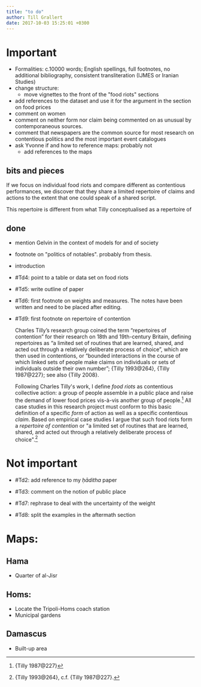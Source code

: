 ```yaml
---
title: "to do"
author: Till Grallert
date: 2017-10-03 15:25:01 +0300
---
```


# Important

- Formalities: c.10000 words; English spellings, full footnotes, no additional bibliography, consistent transliteration (IJMES or Iranian Studies)
- change structure:
    + move vignettes to the front of the "food riots" sections
- add references to the dataset and use it for the argument in the section on food prices
- comment on women
- comment on neither form nor claim being commented on as unusual by contemporaneous sources.
- comment that newspapers are the common source for most research on contentious politics and the most important event catalogues
- ask Yvonne if and how to reference maps: probably not
    + add references to the maps

## bits and pieces

If we focus on individual food riots and compare different as contentious performances, we discover that they share a limited repertoire of claims and actions
to the extent that one could speak of a shared script. 


This repertoire is different from what Tilly conceptualised as a repertoire of 

## done

- mention Gelvin in the context of models for and of society
- footnote on "politics of notables". probably from thesis.
- introduction
- #Td4: point to a table or data set on food riots
- #Td5: write outline of paper
- #Td6: first footnote on weights and measures. The notes have been written and need to be placed after editing.
- #Td9: first footnote on repertoire of contention

    Charles Tilly’s research group coined the term “repertoires of contention” for their research on 18th and 19th-century Britain, defining repertoires as “a limited set of routines that are learned, shared, and acted out through a relatively deliberate process of choice”, which are then used in contentions, or “bounded interactions in the course of which linked sets of people make claims on individuals or sets of individuals outside their own number”; {Tilly 1993@264}, {Tilly 1987@227}; see also {Tilly 2008}.

    Following Charles Tilly's work, I define *food riots* as contentious collective action: a group of people assemble in a public place and raise the demand of lower food prices vis-à-vis another group of people.[^1] All case studies in this research project must conform to this basic definition of a specific *form* of action as well as a specific contentious *claim*. Based on empirical case studies I argue that such food riots form a *repertoire of contention* or "a limited set of routines that are learned, shared, and acted out through a relatively deliberate process of choice".[^2] 

# Not important
- #Td2: add reference to my *ḥāditha* paper
- #Td3: comment on the notion of public place

- #Td7: rephrase to deal with the uncertainty of the weight
- #Td8: split the examples in the aftermath section

# Maps:
## Hama

- Quarter of al-Jisr

## Homs:

- Locate the Tripoli-Homs coach station
- Municipal gardens

## Damascus 

- Built-up area

[^1]: {Tilly 1987@227}
[^2]: {Tilly 1993@264}, c.f. {Tilly 1987@227}.